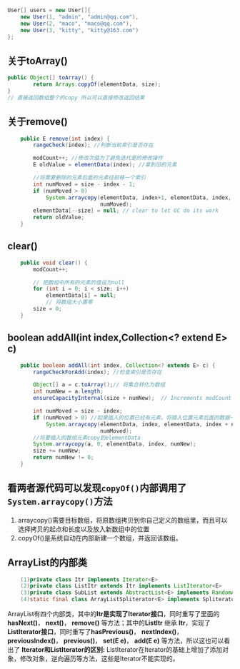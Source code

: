 ```java
User[] users = new User[]{
    new User(1, "admin", "admin@qq.com"),
    new User(2, "maco", "maco@qq.com"),
    new User(3, "kitty", "kitty@163.com")
};

```



## 关于toArray()
```java
public Object[] toArray() {
        return Arrays.copyOf(elementData, size);
}
// 直接返回数组整个的copy 所以可以直接修改返回结果
``` 
## 关于remove()
```java
    public E remove(int index) {
        rangeCheck(index); //判断当前索引是否存在

        modCount++; //修改次值为了避免迭代是的修改操作
        E oldValue = elementData(index); //拿到旧的元素

        //将需要删除的元素后面的元素往前移一个索引           
        int numMoved = size - index - 1; 
        if (numMoved > 0)
            System.arraycopy(elementData, index+1, elementData, index,
                             numMoved);
        elementData[--size] = null; // clear to let GC do its work
        return oldValue;
    }
```
## clear() 
```java
    public void clear() {
        modCount++;

        // 把数组中所有的元素的值设为null
        for (int i = 0; i < size; i++)
            elementData[i] = null;
            // 将数组大小置零
        size = 0;
    }

```

## boolean addAll(int index,Collection<? extend E> c)
```java
    public boolean addAll(int index, Collection<? extends E> c) {
        rangeCheckForAdd(index); //检查索引是否存在

        Object[] a = c.toArray();// 将集合转化为数组
        int numNew = a.length; 
        ensureCapacityInternal(size + numNew);  // Increments modCount

        int numMoved = size - index; 
        if (numMoved > 0) //如果插入的位置已经有元素。将插入位置元素后面的数据一到index+numNew(插入数组元素长度)
            System.arraycopy(elementData, index, elementData, index + numNew,
                             numMoved);
        //将要插入的数组元素copy到elementData
        System.arraycopy(a, 0, elementData, index, numNew);
        size += numNew;
        return numNew != 0;
    }
```
## 看两者源代码可以发现`copyOf()`内部调用了`System.arraycopy()`方法
1. arraycopy()需要目标数组，将原数组拷贝到你自己定义的数组里，而且可以选择拷贝的起点和长度以及放入新数组中的位置
2. copyOf()是系统自动在内部新建一个数组，并返回该数组。

## ArrayList的内部类
```java
    (1)private class Itr implements Iterator<E>  
    (2)private class ListItr extends Itr implements ListIterator<E>  
    (3)private class SubList extends AbstractList<E> implements RandomAccess  
    (4)static final class ArrayListSpliterator<E> implements Spliterator<E>  
```
ArrayList有四个内部类，其中的**Itr是实现了Iterator接口**，同时重写了里面的**hasNext()**， **next()**， **remove()** 等方法；其中的**ListItr** 继承 **Itr**，实现了**ListIterator接口**，同时重写了**hasPrevious()**， **nextIndex()**， **previousIndex()**， **previous()**， **set(E e)**， **add(E e)** 等方法，所以这也可以看出了 **Iterator和ListIterator的区别:** ListIterator在Iterator的基础上增加了添加对象，修改对象，逆向遍历等方法，这些是Iterator不能实现的。

## 
